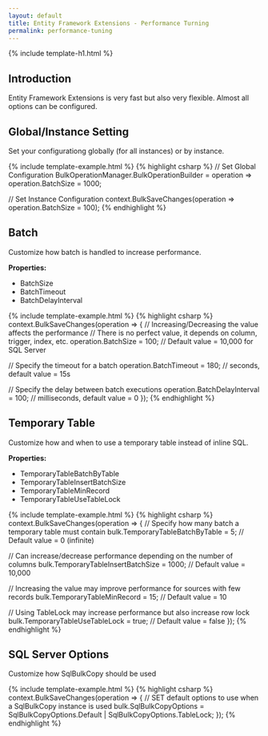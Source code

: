 ```yaml
---
layout: default
title: Entity Framework Extensions - Performance Turning
permalink: performance-tuning
---
```


{% include template-h1.html %}

## Introduction

Entity Framework Extensions is very fast but also very flexible. Almost all options can be configured.

## Global/Instance Setting
Set your configurationg globally (for all instances) or by instance.

{% include template-example.html %} 
{% highlight csharp %}
// Set Global Configuration
BulkOperationManager.BulkOperationBuilder = operation => operation.BatchSize = 1000;

// Set Instance Configuration
context.BulkSaveChanges(operation => operation.BatchSize = 100);
{% endhighlight %}

## Batch
Customize how batch is handled to increase performance.

**Properties:**
- BatchSize
- BatchTimeout
- BatchDelayInterval

{% include template-example.html %} 
{% highlight csharp %}
context.BulkSaveChanges(operation =>
{
   // Increasing/Decreasing the value affects the performance
   // There is no perfect value, it depends on column, trigger, index, etc.
   operation.BatchSize = 100; // Default value = 10,000 for SQL Server

   // Specify the timeout for a batch
   operation.BatchTimeout = 180; // seconds, default value = 15s

   // Specify the delay between  batch executions
   operation.BatchDelayInterval = 100; // milliseconds, default value = 0
});
{% endhighlight %}

## Temporary Table
Customize how and when to use a temporary table instead of inline SQL.

**Properties:**
- TemporaryTableBatchByTable
- TemporaryTableInsertBatchSize
- TemporaryTableMinRecord
- TemporaryTableUseTableLock

{% include template-example.html %} 
{% highlight csharp %}
context.BulkSaveChanges(operation =>
{
   // Specify how many batch a temporary table must contain
   bulk.TemporaryTableBatchByTable = 5; // Default value = 0 (infinite)

   // Can increase/decrease performance depending on the number of columns
   bulk.TemporaryTableInsertBatchSize = 1000; // Default value = 10,000

   // Increasing the value may improve performance for sources with few records
   bulk.TemporaryTableMinRecord = 15; // Default value = 10

   // Using TableLock may increase performance but also increase row lock
   bulk.TemporaryTableUseTableLock = true; // Default value = false
});
{% endhighlight %}

## SQL Server Options
Customize how SqlBulkCopy should be used

{% include template-example.html %} 
{% highlight csharp %}
context.BulkSaveChanges(operation =>
{
   // SET default options to use when a SqlBulkCopy instance is used
   bulk.SqlBulkCopyOptions = SqlBulkCopyOptions.Default | SqlBulkCopyOptions.TableLock;
});
{% endhighlight %}

